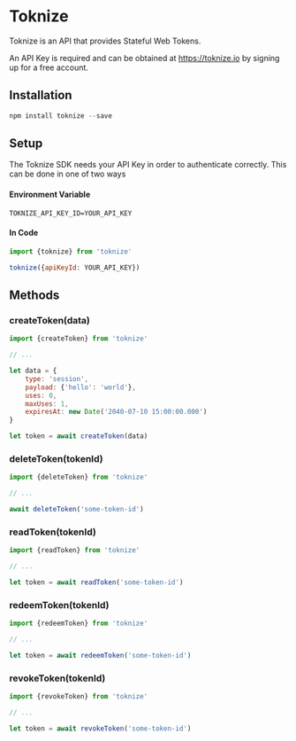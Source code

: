# Toknize

Toknize is an API that provides Stateful Web Tokens.

An API Key is required and can be obtained at https://toknize.io by signing up for a free account.

## Installation
```js
npm install toknize --save
```

## Setup
The Toknize SDK needs your API Key in order to authenticate correctly.
This can be done in one of two ways
#### Environment Variable
```shell
TOKNIZE_API_KEY_ID=YOUR_API_KEY
```
#### In Code
```js
import {toknize} from 'toknize'

toknize({apiKeyId: YOUR_API_KEY})
```

## Methods

### createToken(data)
```js
import {createToken} from 'toknize'

// ...

let data = {
    type: 'session',
    payload: {'hello': 'world'},
    uses: 0,
    maxUses: 1,
    expiresAt: new Date('2040-07-10 15:00:00.000')
}

let token = await createToken(data)

```

### deleteToken(tokenId)
```js
import {deleteToken} from 'toknize'

// ...

await deleteToken('some-token-id')

```

### readToken(tokenId)
```js
import {readToken} from 'toknize'

// ...

let token = await readToken('some-token-id')

```

### redeemToken(tokenId)
```js
import {redeemToken} from 'toknize'

// ...

let token = await redeemToken('some-token-id')

```

### revokeToken(tokenId)
```js
import {revokeToken} from 'toknize'

// ...

let token = await revokeToken('some-token-id')

```


